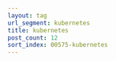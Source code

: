 ```yaml
---
layout: tag
url_segment: kubernetes
title: kubernetes
post_count: 12
sort_index: 00575-kubernetes
---
```

